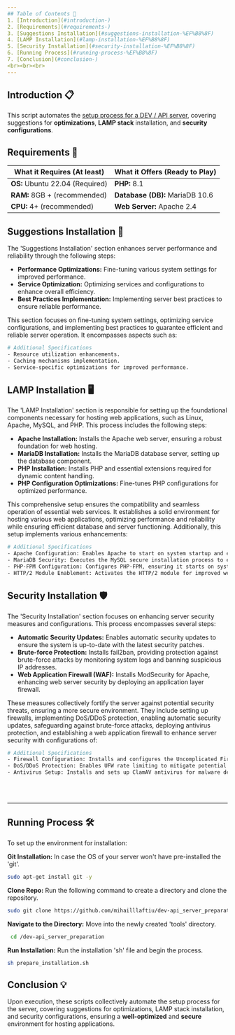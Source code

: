 ```yaml
---
## Table of Contents 📌
1. [Introduction](#introduction-)
2. [Requirements](#requirements-)
3. [Suggestions Installation](#suggestions-installation-%EF%B8%8F)
4. [LAMP Installation](#lamp-installation-%EF%B8%8F)
5. [Security Installation](#security-installation-%EF%B8%8F)
6. [Running Process](#running-process-%EF%B8%8F)
7. [Conclusion](#conclusion-)
<br><br><br>
---
```


## Introduction 📋
This script automates the <ins>setup process for a DEV / API server</ins>, covering suggestions for **optimizations**, **LAMP stack** installation, and **security configurations**.

## Requirements 📝

| **What it Requires (At least)** | **What it Offers (Ready to Play)** |
|--------------------------------|-----------------------------|
| **OS:**  Ubuntu 22.04 (Required)   | **PHP:**           8.1          |
| **RAM:** 8GB + (recommended)       | **Database (DB):** MariaDB 10.6 |
| **CPU:** 4+ (recommended)          | **Web Server:**    Apache 2.4   |


## Suggestions Installation 🧰

The 'Suggestions Installation' section enhances server performance and reliability through the following steps:

- **Performance Optimizations:** Fine-tuning various system settings for improved performance.
- **Service Optimization:** Optimizing services and configurations to enhance overall efficiency.
- **Best Practices Implementation:** Implementing server best practices to ensure reliable performance.
  
This section focuses on fine-tuning system settings, optimizing service configurations, and implementing best practices to guarantee efficient and reliable server operation. It encompasses aspects such as:

```bash
# Additional Specifications
- Resource utilization enhancements.
- Caching mechanisms implementation.
- Service-specific optimizations for improved performance.
```


## LAMP Installation 🖥️

The 'LAMP Installation' section is responsible for setting up the foundational components necessary for hosting web applications, such as Linux, Apache, MySQL, and PHP. This process includes the following steps:

- **Apache Installation:** Installs the Apache web server, ensuring a robust foundation for web hosting.
- **MariaDB Installation:** Installs the MariaDB database server, setting up the database component.
- **PHP Installation:** Installs PHP and essential extensions required for dynamic content handling.
- **PHP Configuration Optimizations:** Fine-tunes PHP configurations for optimized performance.

This comprehensive setup ensures the compatibility and seamless operation of essential web services. It establishes a solid environment for hosting various web applications, optimizing performance and reliability while ensuring efficient database and server functioning. Additionally, this setup implements various enhancements:

```bash
# Additional Specifications
- Apache Configuration: Enables Apache to start on system startup and ensures it starts promptly.
- MariaDB Security: Executes the MySQL secure installation process to enhance database security.
- PHP-FPM Configuration: Configures PHP-FPM, ensuring it starts on system startup for fast PHP processing.
- HTTP/2 Module Enablement: Activates the HTTP/2 module for improved web server performance.
```



## Security Installation 🛡️

The 'Security Installation' section focuses on enhancing server security measures and configurations. This process encompasses several steps:

- **Automatic Security Updates:** Enables automatic security updates to ensure the system is up-to-date with the latest security patches.
- **Brute-force Protection:** Installs fail2ban, providing protection against brute-force attacks by monitoring system logs and banning suspicious IP addresses.
- **Web Application Firewall (WAF):** Installs ModSecurity for Apache, enhancing web server security by deploying an application layer firewall.

These measures collectively fortify the server against potential security threats, ensuring a more secure environment. They include setting up firewalls, implementing DoS/DDoS protection, enabling automatic security updates, safeguarding against brute-force attacks, deploying antivirus protection, and establishing a web application firewall to enhance server security with configurations of:

```bash
# Additional Specifications
- Firewall Configuration: Installs and configures the Uncomplicated Firewall (UFW), setting up default and specific firewall rules to regulate incoming and outgoing traffic.
- DoS/DDoS Protection: Enables UFW rate limiting to mitigate potential Denial of Service (DoS) or Distributed Denial of Service (DDoS) attacks, particularly for SSH connections.
- Antivirus Setup: Installs and sets up ClamAV antivirus for malware detection, including regular updates for virus definitions.
```
<br><br>

---

## Running Process 🛠️
To set up the environment for installation:

**Git Installation:** In case the OS of your server won't have pre-installed the 'git'.
```bash
sudo apt-get install git -y
```

**Clone Repo:** Run the following command to create a directory and clone the repository.
```bash
sudo git clone https://github.com/mihailllaftiu/dev-api_server_preparation.git /dev-api_server_preparation
```

**Navigate to the Directory:** Move into the newly created 'tools' directory.
```bash
 cd /dev-api_server_preparation
```

**Run Installation:** Run the installation 'sh' file and begin the process.
```bash
sh prepare_installation.sh
```

## Conclusion 💡
Upon execution, these scripts collectively automate the setup process for the server, covering suggestions for optimizations, LAMP stack installation, and security configurations, ensuring a **well-optimized** and **secure** environment for hosting applications.
